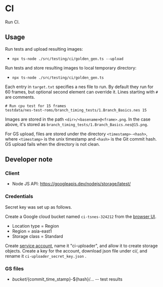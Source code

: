 # CI

Run CI.

## Usage

Run tests and upload resulting images:

* `npx ts-node ./src/testing/ci/golden_gen.ts --upload`

Run tests and store resulting images to local temporary directory:

* `npx ts-node ./src/testing/ci/golden_gen.ts`

Each entry in `target.txt` specifies a nes file to run. By default they run for
60 frames, but optional second element can override it.
Lines starting with `#` are comments. 

```
# Run cpu test for 15 frames
testdata/nes-test-roms/branch_timing_tests/1.Branch_Basics.nes 15
```

Images are stored in the path `<dir>/<basename>@<frame>.png`. In the case
above, it's stored as `branch_timing_tests/1.Branch_Basics.nes@15.png`.

For GS upload, files are stored under the directory `<timestamp>-<hash>`,
where `<timestamp>` is the unix timestamp and `<hash>` is the Git commit hash.
GS upload fails when the directory is not clean.

## Developer note

### Client

- Node JS API: https://googleapis.dev/nodejs/storage/latest/

### Credentials

Secret key was set up as follows.

Create a Google cloud bucket named `ci-tsnes-324212` from the
[browser UI](https://console.cloud.google.com/storage/browser?project=tsnes-324212&prefix=).

* Location type = Region
* Region        = asia-east1
* Storage class = Standard

Create [service account](https://cloud.google.com/storage/docs/reference/libraries?hl=ja#setting_up_authentication), name it "ci-uploader", and allow it to create storage objects.
Create a key for the account, download json file under ci/, and rename it `ci-uploader_secret_key.json` .

### GS files

* $bucket/${commit_time_stamp}-${hash}/...  -- test results
